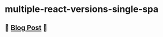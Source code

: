 # multiple-react-versions-single-spa

## 📝 [Blog Post](https://tiberriver256.github.io/web%20development/how-to-run-multiple-react-versions-using-single-spa/) 📝